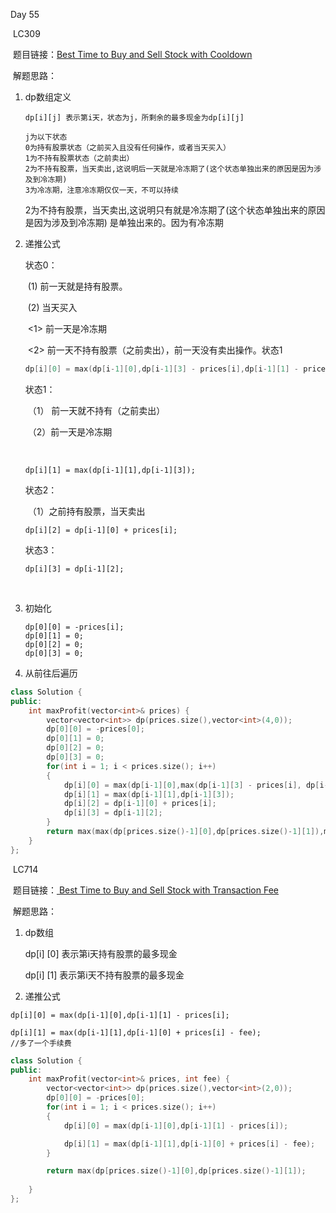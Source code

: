 Day 55

​	LC309

​		题目链接：[Best Time to Buy and Sell Stock with Cooldown](https://leetcode.com/problems/best-time-to-buy-and-sell-stock-with-cooldown/)

​		解题思路：

   1. dp数组定义

      ```
      dp[i][j] 表示第i天，状态为j，所剩余的最多现金为dp[i][j]
      
      j为以下状态
      0为持有股票状态（之前买入且没有任何操作，或者当天买入）
      1为不持有股票状态（之前卖出）
      2为不持有股票，当天卖出,这说明后一天就是冷冻期了(这个状态单独出来的原因是因为涉及到冷冻期)
      3为冷冻期，注意冷冻期仅仅一天，不可以持续
      ```

      2为不持有股票，当天卖出,这说明只有就是冷冻期了(这个状态单独出来的原因是因为涉及到冷冻期) 是单独出来的。因为有冷冻期

   2. 递推公式

      状态0：

      ​	(1) 前一天就是持有股票。

      ​	(2) 当天买入

      ​		<1> 前一天是冷冻期

      ​		<2> 前一天不持有股票（之前卖出），前一天没有卖出操作。状态1

      ```C++
      dp[i][0] = max(dp[i-1][0],dp[i-1][3] - prices[i],dp[i-1][1] - prices[i])
      ```

      状态1：

      ​	（1） 前一天就不持有（之前卖出）

      ​	（2）前一天是冷冻期

      ​	

      ```
      dp[i][1] = max(dp[i-1][1],dp[i-1][3]);
      ```

      状态2：

      ​	（1）之前持有股票，当天卖出

      ```
      dp[i][2] = dp[i-1][0] + prices[i];
      ```

      状态3：

      ```
      dp[i][3] = dp[i-1][2];
      ```

      ​	

   3. 初始化

      ```
      dp[0][0] = -prices[i];
      dp[0][1] = 0;
      dp[0][2] = 0;
      dp[0][3] = 0;
      ```

      

   4. 从前往后遍历

      

```C++ 
class Solution {
public:
    int maxProfit(vector<int>& prices) {
        vector<vector<int>> dp(prices.size(),vector<int>(4,0));
        dp[0][0] = -prices[0];
        dp[0][1] = 0;
        dp[0][2] = 0;
        dp[0][3] = 0;
        for(int i = 1; i < prices.size(); i++)
        {
            dp[i][0] = max(dp[i-1][0],max(dp[i-1][3] - prices[i], dp[i-1][1] - prices[i]));
            dp[i][1] = max(dp[i-1][1],dp[i-1][3]);
            dp[i][2] = dp[i-1][0] + prices[i];
            dp[i][3] = dp[i-1][2];
        }
        return max(max(dp[prices.size()-1][0],dp[prices.size()-1][1]),max(dp[prices.size()-1][2],dp[prices.size()-1][3]));
    }
};
```



​	LC714

​		题目链接：[ Best Time to Buy and Sell Stock with Transaction Fee](https://leetcode.com/problems/best-time-to-buy-and-sell-stock-with-transaction-fee/)

​		解题思路：

1. dp数组

   dp[i] [0] 表示第i天持有股票的最多现金

   dp[i] [1] 表示第i天不持有股票的最多现金

2.  递推公式

   ```
   dp[i][0] = max(dp[i-1][0],dp[i-1][1] - prices[i];
   
   dp[i][1] = max(dp[i-1][1],dp[i-1][0] + prices[i] - fee);
   //多了一个手续费
   ```

   ```C++
   class Solution {
   public:
       int maxProfit(vector<int>& prices, int fee) {
           vector<vector<int>> dp(prices.size(),vector<int>(2,0));
           dp[0][0] = -prices[0];
           for(int i = 1; i < prices.size(); i++)
           {
               dp[i][0] = max(dp[i-1][0],dp[i-1][1] - prices[i]);
   
               dp[i][1] = max(dp[i-1][1],dp[i-1][0] + prices[i] - fee);
           }
   
           return max(dp[prices.size()-1][0],dp[prices.size()-1][1]);
           
       }
   };
   ```

   
